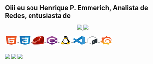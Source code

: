 ## Oiii eu sou Henrique P. Emmerich, Analista de Redes, entusiasta de
<div align="center">
  <a href="https://github.com/henrique-emmerich">
  <img height="180em" src="https://github-readme-stats.vercel.app/api?username=henrique-emmerich&show_icons=true&theme=dark&include_all_commits=true&count_private=true"/>
  <img height="180em" src="https://github-readme-stats.vercel.app/api/top-langs/?username=henrique-emmerich&layout=compact&langs_count=7&theme=dark"/>
</div>

<div style="display: inline_block"><br>
  <img align="center" alt="Henrique-HTML" height="30" width="40" src="https://raw.githubusercontent.com/devicons/devicon/master/icons/html5/html5-original.svg">
  <img align="center" alt="Henrique-CSS" height="30" width="40" src="https://raw.githubusercontent.com/devicons/devicon/master/icons/css3/css3-original.svg">
  <img align="center" alt="Henrique-Ruby" height="30" width="40" src="https://raw.githubusercontent.com/devicons/devicon/master/icons/ruby/ruby-original.svg">
  <img align="center" alt="Henrique-Csharp" height="30" width="40" src="https://raw.githubusercontent.com/devicons/devicon/master/icons/csharp/csharp-original.svg">
  <img align="center" alt="Henrique-linux" height="30" width="40" src="https://raw.githubusercontent.com/devicons/devicon/master/icons/linux/linux-original.svg">
  <img align="center" alt="Henrique-vscode" height="30" width="40" src="https://raw.githubusercontent.com/devicons/devicon/master/icons/vscode/vscode-original.svg">
  <img align="center" alt="Henrique-bash" height="30" width="40" src="https://github.com/devicons/devicon/blob/master/icons/bash/bash-original.svg">
  <img align="center" alt="Henrique-grafana" height="30" width="40" src="https://raw.githubusercontent.com/devicons/devicon/master/icons/grafana/grafana-original.svg">


</div>
  
  ##
 
<div> 
    <a href="https://www.instagram.com/henrique.emmerich/" target="_blank"><img src="https://img.shields.io/badge/-Instagram-%23E4405F?style=for-the-badge&logo=instagram&logoColor=white" target="_blank"></a>
    <a href = "mailto:henrique.emmerich@gmail.com"><img src="https://img.shields.io/badge/-Gmail-%23333?style=for-the-badge&logo=gmail&logoColor=white" target="_blank"></a>
    <a href="https://www.linkedin.com/in/henrique-emmerich" target="_blank"><img src="https://img.shields.io/badge/-LinkedIn-%230077B5?style=for-the-badge&logo=linkedin&logoColor=white" target="_blank"></a>
</div>
